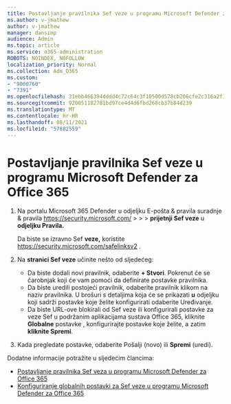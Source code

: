 ```yaml
---
title: Postavljanje pravilnika Sef veze u programu Microsoft Defender za Office 365
ms.author: v-jmathew
author: v-jmathew
manager: dansimp
audience: Admin
ms.topic: article
ms.service: o365-administration
ROBOTS: NOINDEX, NOFOLLOW
localization_priority: Normal
ms.collection: Adm_O365
ms.custom:
- "9000760"
- "7391"
ms.openlocfilehash: 31ebb466394dddd4c72c64c3f10500d578cb206cfe2c316a2f12d9a34bff130d
ms.sourcegitcommit: 920051182781bd97ce4d4d6fbd268cb37b84d239
ms.translationtype: MT
ms.contentlocale: hr-HR
ms.lasthandoff: 08/11/2021
ms.locfileid: "57882559"
---
```

# <a name="set-up-safe-link-policies-in-microsoft-defender-for-office-365"></a>Postavljanje pravilnika Sef veze u programu Microsoft Defender za Office 365

1. Na portalu Microsoft 365 Defender u odjeljku E-pošta & pravila suradnje & pravila <https://security.microsoft.com/>  \>  \>  \> **prijetnji Sef veze** u **odjeljku Pravila.**

   Da biste se izravno Sef **veze,** koristite <https://security.microsoft.com/safelinksv2> .

2. Na **stranici Sef veze** učinite nešto od sljedećeg:
   - Da biste dodali novi pravilnik, odaberite **+ Stvori**. Pokrenut će se čarobnjak koji će vam pomoći da definirate postavke pravilnika.
   - Da biste uredili postojeći pravilnik, odaberite pravilnik klikom na naziv pravilnika. U brošuri s detaljima koja će se prikazati **u** odjeljku koji sadrži postavke koje želite konfigurirati odaberite Uređivanje.
   - Da biste URL-ove blokirali od Sef veze ili konfigurirali postavke za veze Sef u podržanim aplikacijama sustava Office 365, kliknite **Globalne** postavke , konfigurirajte postavke koje želite, a zatim **kliknite Spremi**.

3. Kada pregledate postavke, odaberite  Pošalji (novo) ili **Spremi** (uredi).

Dodatne informacije potražite u sljedećim člancima:

- [Postavljanje pravilnika Sef veza u programu Microsoft Defender za Office 365](https://docs.microsoft.com/microsoft-365/security/office-365-security/set-up-safe-links-policies)
- [Konfiguriranje globalnih postavki za Sef veze u programu Microsoft Defender za Office 365](https://docs.microsoft.com/microsoft-365/security/office-365-security/configure-global-settings-for-safe-links)
